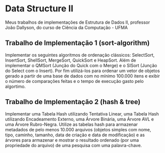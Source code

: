 # Data Structure II

Meus trabalhos de implementações de Estrutura de Dados II, professor João Dallyson, do curso de Ciência da Computação - UFMA

## Trabalho de Implementação 1 (sort-algorithm)
Implementar os seguintes algoritmos de ordenação clássicos: SelectSort, InsertSort, ShellSort, MergeSort, QuickSort e HeapSort. Além de implementar o QMSort (Junção do Quick com o Merge) e o SISort (Junção do Select com o Insert). Por fim utilizá-los para ordenar um vetor de objetos gerado a partir de uma base de dados com no mínimo 100.000 itens e exibir o número de comparações feitas e o tempo de execução gasto pelo algortimo.

## Trabalho de Implementação 2 (hash & tree)
Implementar uma Tabela Hash utilizando Tentativa Linear, uma Tabela Hash utilizando Encadeamento Externo, uma Árvore Binária, uma Árvore AVL e uma Árvore Rubro-Negra. Utilize as tabelas hash para armazenar metadados de pelo menos 10.000 arquivos (objetos simples com nome, tipo, caminho, tamanho, data de criação e data de modificação) e as árvores para armazenar e mostrar o resultado ordenado (por uma propriedade do arquivo) de uma pesquisa com uma palavra-chave.
